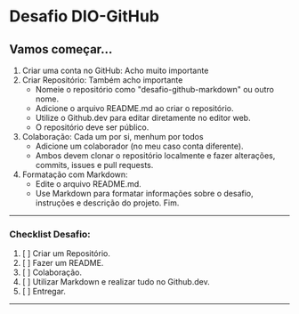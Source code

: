 # Desafio DIO-GitHub
## Vamos começar...
1. Criar uma conta no GitHub: Acho muito importante
2. Criar Repositório: Também acho importante 
     - Nomeie o repositório como "desafio-github-markdown" ou outro nome.
     - Adicione o arquivo README.md ao criar o repositório.
     - Utilize o Github.dev para editar diretamente no editor web.
     - O repositório deve ser público.
3. Colaboração: Cada um por si, menhum por todos
     - Adicione um colaborador (no meu caso conta diferente).
     - Ambos devem clonar o repositório localmente e fazer alterações, commits, issues e pull requests.
4. Formatação com Markdown:
     - Edite o arquivo README.md.
     - Use Markdown para formatar informações sobre o desafio, instruções e descrição do projeto.
Fim.
-----------------------
### Checklist Desafio:
1. [ ] Criar um Repositório.
2. [ ] Fazer um README.
3. [ ] Colaboração.
4. [ ] Utilizar Markdown e realizar tudo no Github.dev.
5. [ ] Entregar.
----------------------

